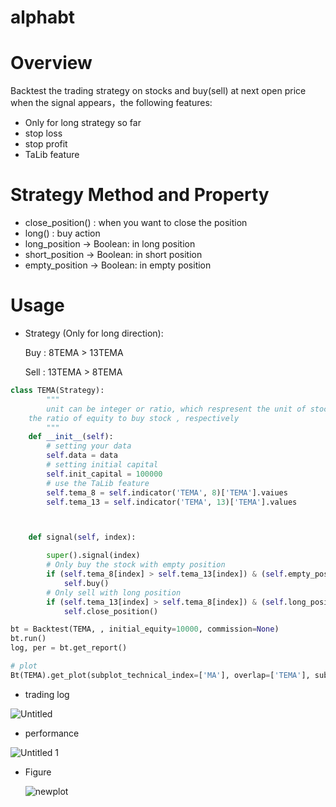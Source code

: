 # alphabt

# Overview

Backtest the trading strategy on stocks and buy(sell) at next open price when the signal appears，the following features:

- Only for long strategy so far
- stop loss
- stop profit
- TaLib feature

# Strategy Method and Property

- close_position() : when you want to close the position
- long() : buy action
- long_position -> Boolean: in long position
- short_position -> Boolean: in short position
- empty_position -> Boolean: in empty position 

# Usage

- Strategy (Only for long direction):

    Buy :  8TEMA > 13TEMA

    Sell : 13TEMA > 8TEMA

```python
class TEMA(Strategy):
		"""
		unit can be integer or ratio, which respresent the unit of stock or 
    the ratio of equity to buy stock , respectively
		"""
    def __init__(self):
        # setting your data
        self.data = data
        # setting initial capital
        self.init_capital = 100000
        # use the TaLib feature
        self.tema_8 = self.indicator('TEMA', 8)['TEMA'].vaiues
        self.tema_13 = self.indicator('TEMA', 13)['TEMA'].values



    def signal(self, index):

        super().signal(index)
        # Only buy the stock with empty position
        if (self.tema_8[index] > self.tema_13[index]) & (self.empty_position):
            self.buy()
        # Only sell with long position
        if (self.tema_13[index] > self.tema_8[index]) & (self.long_position):
            self.close_position()

bt = Backtest(TEMA, , initial_equity=10000, commission=None)
bt.run()
log, per = bt.get_report()

# plot
Bt(TEMA).get_plot(subplot_technical_index=['MA'], overlap=['TEMA'], sub_plot_param={'MA':[20, 60]}, overlap_param=None, log=log)
```

- trading  log

![Untitled](https://user-images.githubusercontent.com/51486531/109655346-232af880-7b9e-11eb-82d1-e59bda6cbb8e.png)


- performance

![Untitled 1](https://user-images.githubusercontent.com/51486531/109655366-28884300-7b9e-11eb-8297-d384e71e5c3c.png)

- Figure

    ![newplot](https://user-images.githubusercontent.com/51486531/109655384-2d4cf700-7b9e-11eb-8f0e-6e71a47efe13.png)


